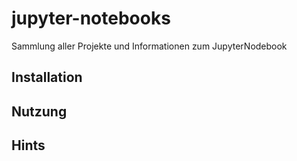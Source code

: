 # jupyter-notebooks

Sammlung aller Projekte und Informationen zum JupyterNodebook

## Installation


## Nutzung


## Hints
